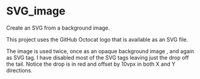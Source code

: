 # SVG_image
Create an SVG from a background image.

This project uses the GitHub Octocat logo that is available as an SVG file.

The image is used twice, once as an opaque background image <IMG>, and again as SVG tag. I have disabled most of the SVG tags leaving just the drop off the tail. Notice the drop is in red and offset by 10vpx in both X and Y directions. 
